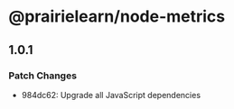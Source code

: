 # @prairielearn/node-metrics

## 1.0.1

### Patch Changes

- 984dc62: Upgrade all JavaScript dependencies

